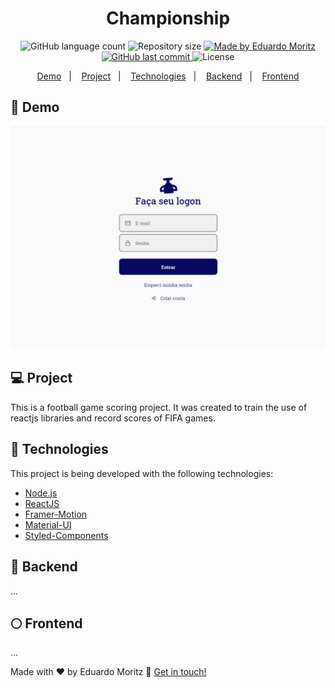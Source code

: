 <h1 align="center"> Championship </h1>
<p align="center">
  <img alt="GitHub language count" src="https://img.shields.io/github/languages/count/edumoritz/championship?color=blue">

  <img alt="Repository size" src="https://img.shields.io/github/repo-size/edumoritz/championship">
	
  <a href="https://www.linkedin.com/in/eduardo-moritz-5298a0118/">
    <img alt="Made by Eduardo Moritz" src="https://img.shields.io/badge/made%20by-edumoritz-blue">
  </a>

  <a href="https://github.com/edumoritz/championship/commits/master">
    <img alt="GitHub last commit" src="https://img.shields.io/github/last-commit/edumoritz/championship">
  </a>

  <img alt="License" src="https://img.shields.io/badge/license-MIT-brightgreen">
</p>

<p align="center">
  <a href="#-frontend">Demo</a>&nbsp;&nbsp;&nbsp;|&nbsp;&nbsp;&nbsp;
  <a href="#-project">Project</a>&nbsp;&nbsp;&nbsp;|&nbsp;&nbsp;&nbsp;
  <a href="#-technologies">Technologies</a>&nbsp;&nbsp;&nbsp;|&nbsp;&nbsp;&nbsp;
  <a href="#-backend">Backend</a>&nbsp;&nbsp;&nbsp;|&nbsp;&nbsp;&nbsp;
  <a href="#-frontend">Frontend</a>
</p>

## 👹  Demo

![Championship- Animated gif demo](demo/championship-demo.gif)

## 💻  Project

This is a football game scoring project.
It was created to train the use of reactjs libraries and record scores of FIFA games.


## 👾  Technologies

This project is being developed with the following technologies:

- [Node.js][nodejs]
- [ReactJS][reactjs]
- [Framer-Motion][framermotion]
- [Material-UI][materialui]
- [Styled-Components][styled]

## 🌚  Backend

...

## 🌕  Frontend

...

Made with ♥ by Eduardo Moritz :wave: [Get in touch!](https://www.linkedin.com/in/eduardo-moritz-5298a0118/)

[nodejs]: https://nodejs.org/
[reactjs]: https://reactjs.org/
[framermotion]: https://www.framer.com/motion/
[materialui]: https://material-ui.com/pt/
[styled]: https://styled-components.com/